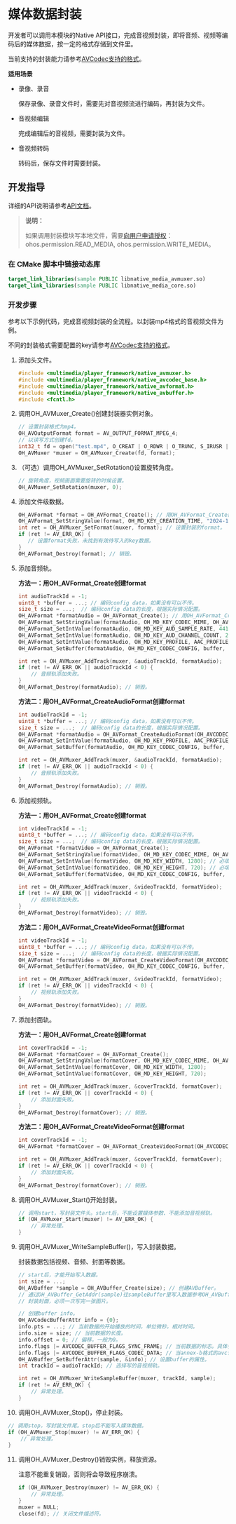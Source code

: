 # 媒体数据封装

开发者可以调用本模块的Native API接口，完成音视频封装，即将音频、视频等编码后的媒体数据，按一定的格式存储到文件里。

当前支持的封装能力请参考[AVCodec支持的格式](avcodec-support-formats.md#媒体数据封装)。

<!--RP2--><!--RP2End-->

**适用场景**

- 录像、录音
  
  保存录像、录音文件时，需要先对音视频流进行编码，再封装为文件。

- 音视频编辑
  
  完成编辑后的音视频，需要封装为文件。

- 音视频转码

  转码后，保存文件时需要封装。

## 开发指导

详细的API说明请参考[API文档](../../reference/apis-avcodec-kit/_a_v_muxer.md)。

> **说明：**
>
> 如果调用封装模块写本地文件，需要[向用户申请授权](../../security/AccessToken/request-user-authorization.md)：ohos.permission.READ_MEDIA, ohos.permission.WRITE_MEDIA。

### 在 CMake 脚本中链接动态库

``` cmake
target_link_libraries(sample PUBLIC libnative_media_avmuxer.so)
target_link_libraries(sample PUBLIC libnative_media_core.so)
```

### 开发步骤

参考以下示例代码，完成音视频封装的全流程。以封装mp4格式的音视频文件为例。

不同的封装格式需要配置的key请参考[AVCodec支持的格式](avcodec-support-formats.md#媒体数据封装)。

1. 添加头文件。

   ```c++
   #include <multimedia/player_framework/native_avmuxer.h>
   #include <multimedia/player_framework/native_avcodec_base.h>
   #include <multimedia/player_framework/native_avformat.h>
   #include <multimedia/player_framework/native_avbuffer.h>
   #include <fcntl.h>
   ```

2. 调用OH_AVMuxer_Create()创建封装器实例对象。

   ```c++
   // 设置封装格式为mp4。
   OH_AVOutputFormat format = AV_OUTPUT_FORMAT_MPEG_4;
   // 以读写方式创建fd。
   int32_t fd = open("test.mp4", O_CREAT | O_RDWR | O_TRUNC, S_IRUSR | S_IWUSR);
   OH_AVMuxer *muxer = OH_AVMuxer_Create(fd, format);
   ```

3. （可选）调用OH_AVMuxer_SetRotation()设置旋转角度。

   ```c++
   // 旋转角度，视频画面需要旋转的时候设置。
   OH_AVMuxer_SetRotation(muxer, 0);
   ```

4. 添加文件级数据。
   ```c++
   OH_AVFormat *format = OH_AVFormat_Create(); // 用OH_AVFormat_Create创建format。
   OH_AVFormat_SetStringValue(format, OH_MD_KEY_CREATION_TIME, "2024-12-28T00:00:00:000000Z"); // 设置创建时间（使用ISO 8601标准的时间格式且为UTC时间）。
   int ret = OH_AVMuxer_SetFormat(muxer, format); // 设置封装的format。
   if (ret != AV_ERR_OK) {
      // 设置format失败，未找到有效待写入的key数据。
   }
   OH_AVFormat_Destroy(format); // 销毁。
   ```

5. 添加音频轨。

   **方法一：用OH_AVFormat_Create创建format**

   ```c++
   int audioTrackId = -1;
   uint8_t *buffer = ...; // 编码config data，如果没有可以不传。
   size_t size = ...;  // 编码config data的长度，根据实际情况配置。
   OH_AVFormat *formatAudio = OH_AVFormat_Create(); // 用OH_AVFormat_Create创建format，这里以封装44100Hz采样率、2声道的AAC-LC音频为例。
   OH_AVFormat_SetStringValue(formatAudio, OH_MD_KEY_CODEC_MIME, OH_AVCODEC_MIMETYPE_AUDIO_AAC); // 必填。
   OH_AVFormat_SetIntValue(formatAudio, OH_MD_KEY_AUD_SAMPLE_RATE, 44100); // 必填。
   OH_AVFormat_SetIntValue(formatAudio, OH_MD_KEY_AUD_CHANNEL_COUNT, 2); // 必填。
   OH_AVFormat_SetIntValue(formatAudio, OH_MD_KEY_PROFILE, AAC_PROFILE_LC); // 选填。
   OH_AVFormat_SetBuffer(formatAudio, OH_MD_KEY_CODEC_CONFIG, buffer, size); // 选填。
   
   int ret = OH_AVMuxer_AddTrack(muxer, &audioTrackId, formatAudio);
   if (ret != AV_ERR_OK || audioTrackId < 0) {
       // 音频轨添加失败。
   }
   OH_AVFormat_Destroy(formatAudio); // 销毁。
   ```

   **方法二：用OH_AVFormat_CreateAudioFormat创建format**

   ```c++
   int audioTrackId = -1;
   uint8_t *buffer = ...; // 编码config data，如果没有可以不传。
   size_t size = ...;  // 编码config data的长度，根据实际情况配置。
   OH_AVFormat *formatAudio = OH_AVFormat_CreateAudioFormat(OH_AVCODEC_MIMETYPE_AUDIO_AAC, 44100, 2);
   OH_AVFormat_SetIntValue(formatAudio, OH_MD_KEY_PROFILE, AAC_PROFILE_LC); // 选填。
   OH_AVFormat_SetBuffer(formatAudio, OH_MD_KEY_CODEC_CONFIG, buffer, size); // 选填。
   
   int ret = OH_AVMuxer_AddTrack(muxer, &audioTrackId, formatAudio);
   if (ret != AV_ERR_OK || audioTrackId < 0) {
       // 音频轨添加失败。
   }
   OH_AVFormat_Destroy(formatAudio); // 销毁。
   ```

6. 添加视频轨。

   **方法一：用OH_AVFormat_Create创建format**

   ```c++
   int videoTrackId = -1;
   uint8_t *buffer = ...; // 编码config data，如果没有可以不传。
   size_t size = ...;  // 编码config data的长度，根据实际情况配置。
   OH_AVFormat *formatVideo = OH_AVFormat_Create();
   OH_AVFormat_SetStringValue(formatVideo, OH_MD_KEY_CODEC_MIME, OH_AVCODEC_MIMETYPE_VIDEO_AVC); // 必填。
   OH_AVFormat_SetIntValue(formatVideo, OH_MD_KEY_WIDTH, 1280); // 必填。
   OH_AVFormat_SetIntValue(formatVideo, OH_MD_KEY_HEIGHT, 720); // 必填。
   OH_AVFormat_SetBuffer(formatVideo, OH_MD_KEY_CODEC_CONFIG, buffer, size); // 非必须。
   
   int ret = OH_AVMuxer_AddTrack(muxer, &videoTrackId, formatVideo);
   if (ret != AV_ERR_OK || videoTrackId < 0) {
       // 视频轨添加失败。
   }
   OH_AVFormat_Destroy(formatVideo); // 销毁。
   ```

   **方法二：用OH_AVFormat_CreateVideoFormat创建format**

   ```c++
   int videoTrackId = -1;
   uint8_t *buffer = ...; // 编码config data，如果没有可以不传。
   size_t size = ...;  // 编码config data的长度，根据实际情况配置。
   OH_AVFormat *formatVideo = OH_AVFormat_CreateVideoFormat(OH_AVCODEC_MIMETYPE_VIDEO_AVC, 1280, 720);
   OH_AVFormat_SetBuffer(formatVideo, OH_MD_KEY_CODEC_CONFIG, buffer, size); // 非必须。
   
   int ret = OH_AVMuxer_AddTrack(muxer, &videoTrackId, formatVideo);
   if (ret != AV_ERR_OK || videoTrackId < 0) {
       // 视频轨添加失败。
   }
   OH_AVFormat_Destroy(formatVideo); // 销毁。
   ```

7. 添加封面轨。

   **方法一：用OH_AVFormat_Create创建format**

   ```c++
   int coverTrackId = -1;
   OH_AVFormat *formatCover = OH_AVFormat_Create();
   OH_AVFormat_SetStringValue(formatCover, OH_MD_KEY_CODEC_MIME, OH_AVCODEC_MIMETYPE_IMAGE_JPG);
   OH_AVFormat_SetIntValue(formatCover, OH_MD_KEY_WIDTH, 1280);
   OH_AVFormat_SetIntValue(formatCover, OH_MD_KEY_HEIGHT, 720);
   
   int ret = OH_AVMuxer_AddTrack(muxer, &coverTrackId, formatCover);
   if (ret != AV_ERR_OK || coverTrackId < 0) {
       // 添加封面失败。
   }
   OH_AVFormat_Destroy(formatCover); // 销毁。
   ```

   **方法二：用OH_AVFormat_CreateVideoFormat创建format**

   ```c++
   int coverTrackId = -1;
   OH_AVFormat *formatCover = OH_AVFormat_CreateVideoFormat(OH_AVCODEC_MIMETYPE_IMAGE_JPG, 1280, 720);
   
   int ret = OH_AVMuxer_AddTrack(muxer, &coverTrackId, formatCover);
   if (ret != AV_ERR_OK || coverTrackId < 0) {
       // 添加封面失败。
   }
   OH_AVFormat_Destroy(formatCover); // 销毁。
   ```

8. 调用OH_AVMuxer_Start()开始封装。

   ```c++
   // 调用start，写封装文件头。start后，不能设置媒体参数、不能添加音视频轨。
   if (OH_AVMuxer_Start(muxer) != AV_ERR_OK) {
       // 异常处理。
   }
   ```

9. 调用OH_AVMuxer_WriteSampleBuffer()，写入封装数据。

   封装数据包括视频、音频、封面等数据。

   ```c++
   // start后，才能开始写入数据。
   int size = ...;
   OH_AVBuffer *sample = OH_AVBuffer_Create(size); // 创建AVBuffer。
   // 通过OH_AVBuffer_GetAddr(sample)往sampleBuffer里写入数据参考OH_AVBuffer的使用方法。
   // 封装封面，必须一次写完一张图片。
   
   // 创建buffer info。
   OH_AVCodecBufferAttr info = {0};
   info.pts = ...; // 当前数据的开始播放的时间，单位微秒，相对时间。
   info.size = size; // 当前数据的长度。
   info.offset = 0; // 偏移，一般为0。
   info.flags |= AVCODEC_BUFFER_FLAGS_SYNC_FRAME; // 当前数据的标志。具体参考OH_AVCodecBufferFlags。
   info.flags |= AVCODEC_BUFFER_FLAGS_CODEC_DATA; // 当annex-b格式的avc包含codec config的标志。
   OH_AVBuffer_SetBufferAttr(sample, &info); // 设置buffer的属性。
   int trackId = audioTrackId; // 选择写的音视频轨。
   
   int ret = OH_AVMuxer_WriteSampleBuffer(muxer, trackId, sample);
   if (ret != AV_ERR_OK) {
       // 异常处理。
   }
   ```

10. 调用OH_AVMuxer_Stop()，停止封装。

   ```c++
   // 调用stop，写封装文件尾。stop后不能写入媒体数据。
   if (OH_AVMuxer_Stop(muxer) != AV_ERR_OK) {
       // 异常处理。
   }
   ```

11. 调用OH_AVMuxer_Destroy()销毁实例，释放资源。

    注意不能重复销毁，否则将会导致程序崩溃。

    ```c++
    if (OH_AVMuxer_Destroy(muxer) != AV_ERR_OK) {
        // 异常处理。
    }
    muxer = NULL;
    close(fd); // 关闭文件描述符。
    ```
